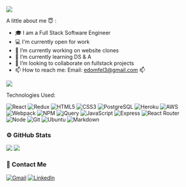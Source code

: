 <!-- 
### [![Typing SVG] -->

<img src="https://readme-typing-svg.herokuapp.com/?lines=Hello+I+am+Edward+Felipe+III;Full+Stack+Web+Developer" />


A little about me :innocent: : 
- 🎓 I am a Full Stack Software Engineer 
- 💻 I'm currently open for work
- 🔭 I’m currently working on website clones
- 🌱 I’m currently learning DS & A
- 👯 I’m looking to collaborate on fullstack projects
- 📫 How to reach me: Email: edomfel3@gmail.com 📫 

![](https://komarev.com/ghpvc/?username=E-F-III&color=blue&style=for-the-badge&label=Fans+of+EFIII)


Technologies Used:



![React](https://img.shields.io/badge/react-%2320232a.svg?style=for-the-badge&logo=react&logoColor=%2361DAFB)
![Redux](https://img.shields.io/badge/redux-%23593d88.svg?style=for-the-badge&logo=redux&logoColor=white)
![HTML5](https://img.shields.io/badge/html5-%23E34F26.svg?style=for-the-badge&logo=html5&logoColor=white)
![CSS3](https://img.shields.io/badge/css3-%231572B6.svg?style=for-the-badge&logo=css3&logoColor=white)
![PostgreSQL](https://img.shields.io/badge/PostgreSQL-316192?style=for-the-badge&logo=postgresql&logoColor=white)
![Heroku](https://img.shields.io/badge/heroku-%23430098.svg?style=for-the-badge&logo=heroku&logoColor=white)
![AWS](https://img.shields.io/badge/AWS-%23FF9900.svg?style=for-the-badge&logo=amazon-aws&logoColor=white)
![Webpack](https://img.shields.io/badge/webpack-%238DD6F9.svg?style=for-the-badge&logo=webpack&logoColor=black)
![NPM](https://img.shields.io/badge/NPM-%23000000.svg?style=for-the-badge&logo=npm&logoColor=white)
![jQuery](https://img.shields.io/badge/jQuery-0769AD?style=for-the-badge&logo=jquery&logoColor=white)
![JavaScript](https://img.shields.io/badge/JavaScript-F7DF1E?style=for-the-badge&logo=javascript&logoColor=black)
![Express](https://img.shields.io/badge/Express.js-404D59?style=for-the-badge)
![React Router](https://img.shields.io/badge/React_Router-CA4245?style=for-the-badge&logo=react-router&logoColor=white)
![Node](https://img.shields.io/badge/Node.js-43853D?style=for-the-badge&logo=node.js&logoColor=white)
![Git](https://img.shields.io/badge/GIT-E44C30?style=for-the-badge&logo=git&logoColor=white)
![Ubuntu](https://img.shields.io/badge/Ubuntu-E95420?style=for-the-badge&logo=ubuntu&logoColor=white)
![Markdown](https://img.shields.io/badge/Markdown-000000?style=for-the-badge&logo=markdown&logoColor=white)



### :gear: GitHub Stats
<img src="https://github-readme-stats.vercel.app/api/top-langs/?username=E-F-III&theme=blue-green" />
<img src="https://github-readme-stats.vercel.app/api?username=E-F-III&theme=blue-green" />

### :e-mail: Contact Me
[![Gmail](https://img.shields.io/badge/Gmail-D14836?style=for-the-badge&logo=gmail&logoColor=white)](mailto:edomfel3@gmail.com)
[![LinkedIn](https://img.shields.io/badge/linkedin-%230077B5.svg?style=for-the-badge&logo=linkedin&logoColor=white)](https://www.linkedin.com/in/efiii/)
